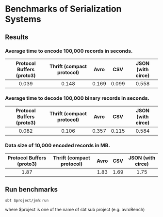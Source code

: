 
# Benchmarks of Serialization Systems

## Results
### Average time to encode 100,000 records in seconds.

|Protocol Buffers (proto3) | Thrift (compact protocol) | Avro | CSV | JSON (with circe) |
|:--:|:--:|:--:|:--:|:--:|
|0.039|0.148|0.169|0.099|0.558|

### Average time to decode 100,000 binary records in seconds.
|Protocol Buffers (proto3) | Thrift (compact protocol) | Avro | CSV | JSON (with circe) |
|:--:|:--:|:--:|:--:|:--:|
|0.082|0.106|0.357|0.115|0.584|

### Data size of 10,000 encoded records in MB.
|Protocol Buffers (proto3) | Thrift (compact protocol) | Avro | CSV | JSON (with circe) |
|:--:|:--:|:--:|:--:|:--:|
|1.87||1.83|1.69|1.75|3.23|


## Run benchmarks
```
sbt $project/jmh:run
```
where $project is one of the name of sbt sub project (e.g. avroBench)

